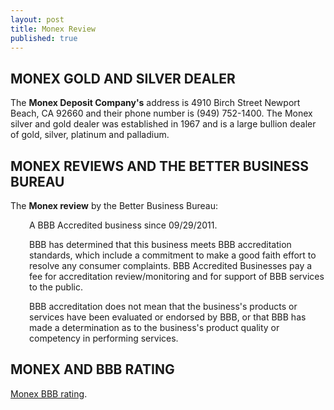 ```yaml
---
layout: post
title: Monex Review
published: true
---
```

<h2>MONEX GOLD AND SILVER DEALER</h2>
<p>The <strong>Monex Deposit Company's</strong> address is 4910 Birch Street Newport Beach, CA 92660 and their phone number is (949) 752-1400. The Monex silver and gold dealer was established in 1967 and is a large bullion dealer of gold, silver, platinum and palladium.</p>
<h2>MONEX REVIEWS AND THE BETTER BUSINESS BUREAU</h2>
<p>The <strong>Monex review</strong> by the Better Business Bureau:</p>
<p style="padding-left: 30px;">A BBB Accredited business since 09/29/2011.</p>
<p style="padding-left: 30px;">BBB has determined that this business meets BBB accreditation standards, which include a commitment to make a good faith effort to resolve any consumer complaints. BBB Accredited Businesses pay a fee for accreditation review/monitoring and for support of BBB services to the public.</p>
<p style="padding-left: 30px;">BBB accreditation does not mean that the business's products or services have been evaluated or endorsed by BBB, or that BBB has made a determination as to the business's product quality or competency in performing services.</p>
<h2>MONEX AND BBB RATING</h2>
<p><strong></strong><a title="monex bbb, monex gold, monex silver," href="http://www.la.bbb.org/Business-Report/Monex-24970" target="_blank">Monex BBB rating</a>.</p>
